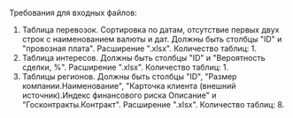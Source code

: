 Требования для входных файлов: 
1) Таблица перевозок. Сортировка по датам, отсутствие первых двух строк с наименованием валюты и дат. Должны быть столбцы "ID" и "провозная плата". Расширение ".xlsx". Количество таблиц: 1.
2) Таблица интересов. Должны быть столбцы "ID" и "Вероятность сделки, %". Расширение ".xlsx". Количество таблиц: 1.
3) Таблицы регионов. Должны быть столбцы "ID", "Размер компании.Наименование", "Карточка клиента (внешний источник).Индекс финансового риска Описание" и "Госконтракты.Контракт". Расширение ".xlsx". Количество таблиц: 8.
